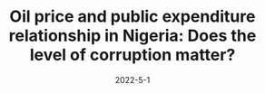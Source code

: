 ---
title: "Oil price and public expenditure relationship in Nigeria: Does the level of corruption matter?"
collection: publications
permalink: /publication/2022-oil-pex
date: 2022-5-1
venue: 'Economics Studies (Ikonomicheski Izledvania)'
paperurl: '/files/pdf/research/oil_corr_pex_paper.pdf'
link: 'https://www.researchgate.net/profile/Nurudeen-Abu/publication/359732892_OIL_PRICE_AND_PUBLIC_EXPENDITURE_RELATIONSHIP_IN_NIGERIA_DOES_THE_LEVEL_OF_CORRUPTION_MATTER/links/624c6923cf60536e2343e196/OIL-PRICE-AND-PUBLIC-EXPENDITURE-RELATIONSHIP-IN-NIGERIA-DOES-THE-LEVEL-OF-CORRUPTION-MATTER.pdf'
code: ''
citation: 'Abu, N., <b>David, J.</b>, Sakanko, M.A., & Amaechi, B.-O. O. (2022). &quot; Oil price and public expenditure relationship in Nigeria: Does the level of corruption matter?&quot; <i>Economics Studies (Ikonomicheski Izledvania)</i>, <i>31</i>(3). 59-80'
---